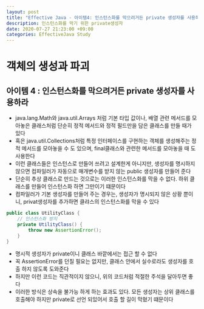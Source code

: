 ```yaml
---
layout: post
title: "Effective Java - 아이템4: 인스턴스화를 막으려거든 private 생성자를 사용하라"
description: 인스턴스화를 막기 위한 private생성자
date: 2020-07-27 21:23:00 +09:00
categories: EffectiveJava Study
---
```



# 객체의 생성과 파괴

## 아이템 4 : 인스턴스화를 막으려거든 private 생성자를 사용하라

- java.lang.Math와 java.util.Arrays 처럼 기본 타입 값이나, 배열 관련 메서드를 모아놓은 클래스처럼 단순히 정적 메서드와 정적 필드만을 담은 클래스를 만들 때가 있다
- 혹은 java.util.Collections처럼 특정 인터페이스를 구현하는 객체를 생성해주는 정적 메서드를 모아놓을 수 도 있으며, final클래스와 관련한 메서드를 모아놓을 때 도 사용한다
- 이런 클래스들은 인스턴스로 만들어 쓰려고 설계한게 아니지만, 생성자를 명시하지 않으면 컴파일러가 자동으로 매개변수를 받지 않는 public 생성자를 만들어 준다
- 단순히 추상 클래스로 만드는 것으로는 이러한 인스턴스화를 막을 수 없다. 하위 클래스를 만들어 인스턴스화 하면 그만이기 떄문이다
- 컴파일러가 기본 생성자를 만들어 주는 경우는, 생성자가 명시되지 않은 상황 뿐이니, privat생성자를 추가하면 클랴스의 인스턴스화를 막을 수 있다

```java
public class UtilityClass {
    // 인스턴스화 방지
    private UtilityClass() {
        throw new AssertionError();
    }
}
```

- 명시적 생성자가 private이니 클래스 바깥에서는 접근 할 수 없다
- 꼭 AssertionError를 던질 필요는 없지만, 클래스 안에서 실수로라도 생성자를 호출 하지 않도록 도와준다
- 하지만 이런 코드는 직관적이지 않으니, 위의 코드처럼 적절한 주석을 달아두면 좋다
- 이러한 방식은 상속을 불가능 하게 하는 효과도 있다. 모든 생성자는 상위 클래스를 호출해야 하지만 private로 선언 되있어서 호출 할 길이 막혔기 떄문이다